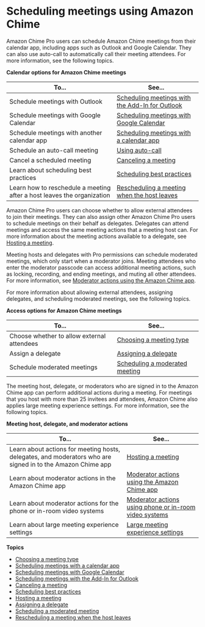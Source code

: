 # Scheduling meetings using Amazon Chime<a name="chime-schedule-meetings"></a>

Amazon Chime Pro users can schedule Amazon Chime meetings from their calendar app, including apps such as Outlook and Google Calendar\. They can also use auto\-call to automatically call their meeting attendees\. For more information, see the following topics\.


**Calendar options for Amazon Chime meetings**  

| To\.\.\. | See\.\.\. | 
| --- | --- | 
|  Schedule meetings with Outlook  |  [Scheduling meetings with the Add\-In for Outlook](chime-scheduling-outlook.md)  | 
|  Schedule meetings with Google Calendar  |  [Scheduling meetings with Google Calendar](chime-scheduling-google.md)  | 
|  Schedule meetings with another calendar app  |  [Scheduling meetings with a calendar app](chime-scheduling-calendar-app.md)  | 
|  Schedule an auto\-call meeting  |  [Using auto\-call](chime-scheduling-best-practices.md#autocall)  | 
|  Cancel a scheduled meeting  |  [Canceling a meeting](cancel-meeting.md)  | 
|  Learn about scheduling best practices  |  [Scheduling best practices](chime-scheduling-best-practices.md)  | 
|  Learn how to reschedule a meeting after a host leaves the organization  |  [Rescheduling a meeting when the host leaves](reschedule-meeting.md)  | 

Amazon Chime Pro users can choose whether to allow external attendees to join their meetings\. They can also assign other Amazon Chime Pro users to schedule meetings on their behalf as delegates\. Delegates can attend meetings and access the same meeting actions that a meeting host can\. For more information about the meeting actions available to a delegate, see [Hosting a meeting](chime-organizer-call-controls.md)\.

Meeting hosts and delegates with Pro permissions can schedule moderated meetings, which only start when a moderator joins\. Meeting attendees who enter the moderator passcode can access additional meeting actions, such as locking, recording, and ending meetings, and muting all other attendees\. For more information, see [Moderator actions using the Amazon Chime app](moderate-meeting.md#actions-app)\.

For more information about allowing external attendees, assigning delegates, and scheduling moderated meetings, see the following topics\.


**Access options for Amazon Chime meetings**  

| To\.\.\. | See\.\.\. | 
| --- | --- | 
|  Choose whether to allow external attendees  |  [Choosing a meeting type](personal-ID.md)  | 
|  Assign a delegate  |  [Assigning a delegate](delegates.md)  | 
|  Schedule moderated meetings  |  [Scheduling a moderated meeting](moderate-meeting.md)  | 

The meeting host, delegate, or moderators who are signed in to the Amazon Chime app can perform additional actions during a meeting\. For meetings that you host with more than 25 invitees and attendees, Amazon Chime also applies large meeting experience settings\. For more information, see the following topics\.


**Meeting host, delegate, and moderator actions**  

| To\.\.\. | See\.\.\. | 
| --- | --- | 
|  Learn about actions for meeting hosts, delegates, and moderators who are signed in to the Amazon Chime app  |  [Hosting a meeting](chime-organizer-call-controls.md)  | 
|  Learn about moderator actions in the Amazon Chime app  |  [Moderator actions using the Amazon Chime app](moderate-meeting.md#actions-app)  | 
|  Learn about moderator actions for the phone or in\-room video systems  |  [Moderator actions using phone or in\-room video systems](moderate-meeting.md#actions-phone-vid)  | 
|  Learn about large meeting experience settings  |  [Large meeting experience settings](chime-organizer-call-controls.md#large-meeting-settings)  | 

**Topics**
+ [Choosing a meeting type](personal-ID.md)
+ [Scheduling meetings with a calendar app](chime-scheduling-calendar-app.md)
+ [Scheduling meetings with Google Calendar](chime-scheduling-google.md)
+ [Scheduling meetings with the Add\-In for Outlook](chime-scheduling-outlook.md)
+ [Canceling a meeting](cancel-meeting.md)
+ [Scheduling best practices](chime-scheduling-best-practices.md)
+ [Hosting a meeting](chime-organizer-call-controls.md)
+ [Assigning a delegate](delegates.md)
+ [Scheduling a moderated meeting](moderate-meeting.md)
+ [Rescheduling a meeting when the host leaves](reschedule-meeting.md)